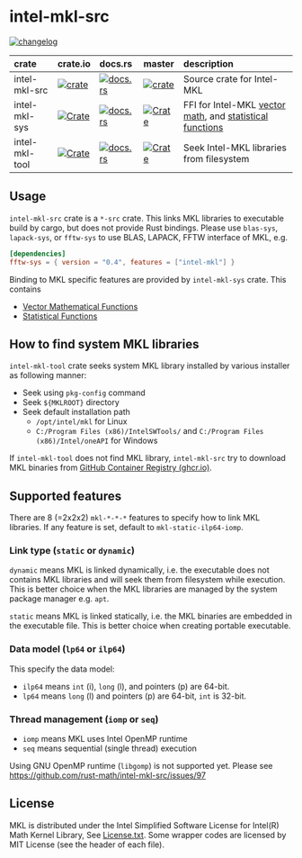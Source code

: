 # intel-mkl-src

[![changelog](https://img.shields.io/badge/CHANGELOG-Unreleased-informational)](./CHANGELOG.md)

|crate         | crate.io                                                                                               | docs.rs                                                                               | master                                                                                                                                    | description                                                           |
|:-------------|:-------------------------------------------------------------------------------------------------------|:--------------------------------------------------------------------------------------|:------------------------------------------------------------------------------------------------------------------------------------------|:----------------------------------------------------------------------|
|intel-mkl-src | [![crate](https://img.shields.io/crates/v/intel-mkl-src.svg)](https://crates.io/crates/intel-mkl-src)  | [![docs.rs](https://docs.rs/intel-mkl-src/badge.svg)](https://docs.rs/intel-mkl-src)  | [![crate](https://img.shields.io/badge/master-intel--mkl--src-blue)](https://rust-math.github.io/intel-mkl-src/intel_mkl_src/index.html)  | Source crate for Intel-MKL                                            |
|intel-mkl-sys | [![Crate](https://img.shields.io/crates/v/intel-mkl-sys.svg)](https://crates.io/crates/intel-mkl-sys)  | [![docs.rs](https://docs.rs/intel-mkl-sys/badge.svg)](https://docs.rs/intel-mkl-sys)  | [![Crate](https://img.shields.io/badge/master-intel--mkl--sys-blue)](https://rust-math.github.io/intel-mkl-src/intel_mkl_sys/index.html)  | FFI for Intel-MKL [vector math][VM], and [statistical functions][VSL] |
|intel-mkl-tool| [![Crate](https://img.shields.io/crates/v/intel-mkl-tool.svg)](https://crates.io/crates/intel-mkl-tool)| [![docs.rs](https://docs.rs/intel-mkl-tool/badge.svg)](https://docs.rs/intel-mkl-tool)| [![Crate](https://img.shields.io/badge/master-intel--mkl--tool-blue)](https://rust-math.github.io/intel-mkl-src/intel_mkl_tool/index.html)| Seek Intel-MKL libraries from filesystem                              |

[VM]:  https://software.intel.com/en-us/mkl-developer-reference-c-vector-mathematical-functions
[VSL]: https://software.intel.com/en-us/mkl-developer-reference-c-statistical-functions

## Usage

`intel-mkl-src` crate is a `*-src` crate. This links MKL libraries to executable build by cargo, but does not provide Rust bindings.
Please use `blas-sys`, `lapack-sys`, or `fftw-sys` to use BLAS, LAPACK, FFTW interface of MKL, e.g.

```toml
[dependencies]
fftw-sys = { version = "0.4", features = ["intel-mkl"] }
```

Binding to MKL specific features are provided by `intel-mkl-sys` crate. This contains 

- [Vector Mathematical Functions](https://www.intel.com/content/www/us/en/develop/documentation/onemkl-developer-reference-c/top/vector-mathematical-functions.html)
- [Statistical Functions](https://www.intel.com/content/www/us/en/develop/documentation/onemkl-developer-reference-c/top/statistical-functions.html)

## How to find system MKL libraries

`intel-mkl-tool` crate seeks system MKL library installed by various installer as following manner:

- Seek using `pkg-config` command
- Seek `${MKLROOT}` directory
- Seek default installation path
  - `/opt/intel/mkl` for Linux
  - `C:/Program Files (x86)/IntelSWTools/` and `C:/Program Files (x86)/Intel/oneAPI` for Windows

If `intel-mkl-tool` does not find MKL library, `intel-mkl-src` try to download MKL binaries from [GitHub Container Registry (ghcr.io)](https://github.com/orgs/rust-math/packages?repo_name=rust-mkl-container).

## Supported features

There are 8 (=2x2x2) `mkl-*-*-*` features to specify how to link MKL libraries.
If any feature is set, default to `mkl-static-ilp64-iomp`.

### Link type (`static` or `dynamic`)
`dynamic` means MKL is linked dynamically, i.e. the executable does not contains MKL libraries
and will seek them from filesystem while execution.
This is better choice when the MKL libraries are managed by the system package manager e.g. `apt`.

`static` means MKL is linked statically, i.e. the MKL binaries are embedded in the executable file.
This is better choice when creating portable executable.

### Data model (`lp64` or `ilp64`)

This specify the data model:

- `ilp64` means `int` (i), `long` (l), and pointers (p) are 64-bit.
- `lp64` means `long` (l) and pointers (p) are 64-bit, `int` is 32-bit.

### Thread management (`iomp` or `seq`)

- `iomp` means MKL uses Intel OpenMP runtime
- `seq` means sequential (single thread) execution

Using GNU OpenMP runtime (`libgomp`) is not supported yet. Please see https://github.com/rust-math/intel-mkl-src/issues/97

## License
MKL is distributed under the Intel Simplified Software License for Intel(R) Math Kernel Library, See [License.txt](License.txt).
Some wrapper codes are licensed by MIT License (see the header of each file).
